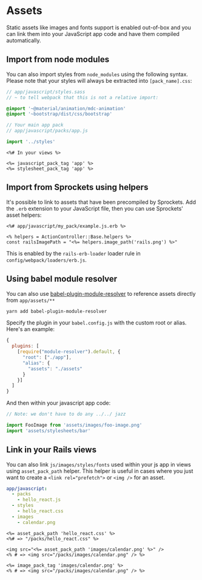 # Assets


Static assets like images and fonts support is enabled out-of-box
and you can link them into your JavaScript app code and have them
compiled automatically.


## Import from node modules

You can also import styles from `node_modules` using the following syntax.
Please note that your styles will always be extracted into `[pack_name].css`:

```sass
// app/javascript/styles.sass
// ~ to tell webpack that this is not a relative import:

@import '~@material/animation/mdc-animation'
@import '~bootstrap/dist/css/bootstrap'
```

```js
// Your main app pack
// app/javascript/packs/app.js

import '../styles'
```

```erb
<%# In your views %>

<%= javascript_pack_tag 'app' %>
<%= stylesheet_pack_tag 'app' %>
```


## Import from Sprockets using helpers

It's possible to link to assets that have been precompiled by Sprockets. Add the `.erb` extension to your JavaScript file, then you can use Sprockets' asset helpers:

```erb
<%# app/javascript/my_pack/example.js.erb %>

<% helpers = ActionController::Base.helpers %>
const railsImagePath = "<%= helpers.image_path('rails.png') %>"
```

This is enabled by the `rails-erb-loader` loader rule in `config/webpack/loaders/erb.js`.


## Using babel module resolver

You can also use [babel-plugin-module-resolver](https://github.com/tleunen/babel-plugin-module-resolver) to reference assets directly from `app/assets/**`

```bash
yarn add babel-plugin-module-resolver
```

Specify the plugin in your `babel.config.js` with the custom root or alias. Here's an example:

```js
{
  plugins: [
    [require("module-resolver").default, {
      "root": ["./app"],
      "alias": {
        "assets": "./assets"
      }
    }]
  ]
}
```

And then within your javascript app code:

```js
// Note: we don't have to do any ../../ jazz

import FooImage from 'assets/images/foo-image.png'
import 'assets/stylesheets/bar'
```


## Link in your Rails views

You can also link `js/images/styles/fonts` used within your js app in views using
`asset_pack_path` helper. This helper is useful in cases where you just want to
create a `<link rel="prefetch">` or `<img />` for an asset.

```yml
app/javascript:
  - packs
    - hello_react.js
  - styles
    - hello_react.css
  - images
    - calendar.png
```

```erb
<%= asset_pack_path 'hello_react.css' %>
<%# => "/packs/hello_react.css" %>

<img src="<%= asset_pack_path 'images/calendar.png' %>" />
<% # => <img src="/packs/images/calendar.png" /> %>

<%= image_pack_tag 'images/calendar.png' %>
<% # => <img src="/packs/images/calendar.png" /> %>
```
